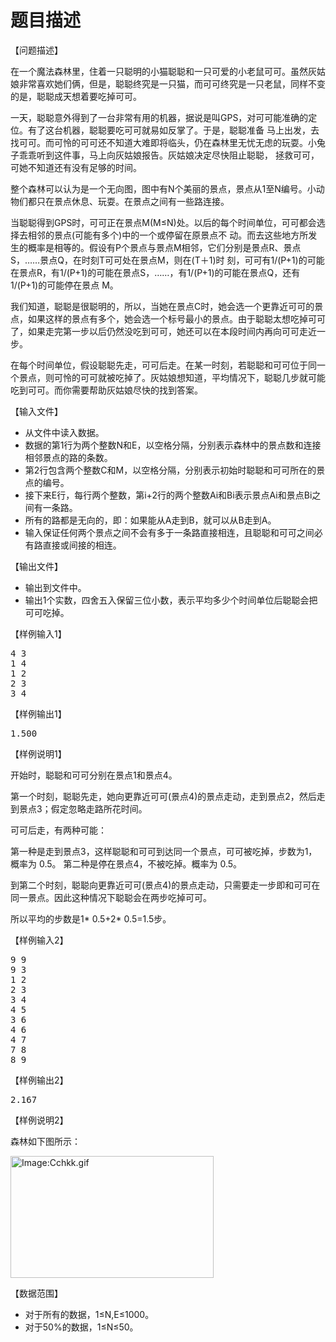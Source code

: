 # 题目描述


<p>
【问题描述】
</p>
<p>
在一个魔法森林里，住着一只聪明的小猫聪聪和一只可爱的小老鼠可可。虽然灰姑娘非常喜欢她们俩，但是，聪聪终究是一只猫，而可可终究是一只老鼠，同样不变的是，聪聪成天想着要吃掉可可。
</p>
<p>
一天，聪聪意外得到了一台非常有用的机器，据说是叫GPS，对可可能准确的定位。有了这台机器，聪聪要吃可可就易如反掌了。于是，聪聪准备 马上出发，去找可可。而可怜的可可还不知道大难即将临头，仍在森林里无忧无虑的玩耍。小兔子乖乖听到这件事，马上向灰姑娘报告。灰姑娘决定尽快阻止聪聪， 拯救可可，可她不知道还有没有足够的时间。
</p>
<p>
整个森林可以认为是一个无向图，图中有N个美丽的景点，景点从1至N编号。小动物们都只在景点休息、玩耍。在景点之间有一些路连接。
</p>
<p>
当聪聪得到GPS时，可可正在景点M(M≤N)处。以后的每个时间单位，可可都会选择去相邻的景点(可能有多个)中的一个或停留在原景点不 动。而去这些地方所发生的概率是相等的。假设有P个景点与景点M相邻，它们分别是景点R、景点S，……景点Q，在时刻T可可处在景点M，则在(T＋1)时 刻，可可有1/(P+1)的可能在景点R，有1/(P+1)的可能在景点S，……，有1/(P+1)的可能在景点Q，还有1/(P+1)的可能停在景点 M。
</p>
<p>
我们知道，聪聪是很聪明的，所以，当她在景点C时，她会选一个更靠近可可的景点，如果这样的景点有多个，她会选一个标号最小的景点。由于聪聪太想吃掉可可了，如果走完第一步以后仍然没吃到可可，她还可以在本段时间内再向可可走近一步。
</p>
<p>
在每个时间单位，假设聪聪先走，可可后走。在某一时刻，若聪聪和可可位于同一个景点，则可怜的可可就被吃掉了。灰姑娘想知道，平均情况下，聪聪几步就可能吃到可可。而你需要帮助灰姑娘尽快的找到答案。
</p>
<p>
【输入文件】
</p>
<ul>
<li>
从文件中读入数据。
</li>
<li>
数据的第1行为两个整数N和E，以空格分隔，分别表示森林中的景点数和连接相邻景点的路的条数。
</li>
<li>
第2行包含两个整数C和M，以空格分隔，分别表示初始时聪聪和可可所在的景点的编号。
</li>
<li>
接下来E行，每行两个整数，第i+2行的两个整数Ai和Bi表示景点Ai和景点Bi之间有一条路。
</li>
<li>
所有的路都是无向的，即：如果能从A走到B，就可以从B走到A。
</li>
<li>
输入保证任何两个景点之间不会有多于一条路直接相连，且聪聪和可可之间必有路直接或间接的相连。
</li>
</ul>
<p>
【输出文件】
</p>
<ul>
<li>
输出到文件中。
</li>
<li>
输出1个实数，四舍五入保留三位小数，表示平均多少个时间单位后聪聪会把可可吃掉。
</li>
</ul>
<p>
【样例输入1】
</p>
<pre>4 3
1 4
1 2
2 3
3 4
</pre>
<p>
【样例输出1】
</p>
<pre>1.500
</pre>
<p>
【样例说明1】
</p>
<p>
开始时，聪聪和可可分别在景点1和景点4。
</p>
<p>
第一个时刻，聪聪先走，她向更靠近可可(景点4)的景点走动，走到景点2，然后走到景点3；假定忽略走路所花时间。
</p>
<p>
可可后走，有两种可能：
</p>
<p>
第一种是走到景点3，这样聪聪和可可到达同一个景点，可可被吃掉，步数为1，概率为 0.5。 第二种是停在景点4，不被吃掉。概率为 0.5。
</p>
<p>
到第二个时刻，聪聪向更靠近可可(景点4)的景点走动，只需要走一步即和可可在同一景点。因此这种情况下聪聪会在两步吃掉可可。
</p>
<p>
所以平均的步数是1* 0.5+2* 0.5=1.5步。
</p>
<p>
【样例输入2】
</p>
<pre>9 9
9 3
1 2
2 3
3 4
4 5
3 6
4 6
4 7
7 8
8 9
</pre>
<p>
【样例输出2】
</p>
<pre>2.167
</pre>
<p>
【样例说明2】
</p>
<p>
森林如下图所示：
</p>
<p>
<img alt="Image:Cchkk.gif" src="../../../../mw/images/7/71/Cchkk.gif" height="195" width="325"/> 
</p>
<p>
【数据范围】
</p>
<ul>
<li>
对于所有的数据，1≤N,E≤1000。
</li>
<li>
对于50%的数据，1≤N≤50。
</li>
</ul>
